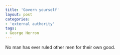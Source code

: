 ```yaml
---
title: 'Govern yourself'
layout: post
categories:
- 'external authority'
tags:
- George Herron
---
```


No man has ever ruled other men for their own good.